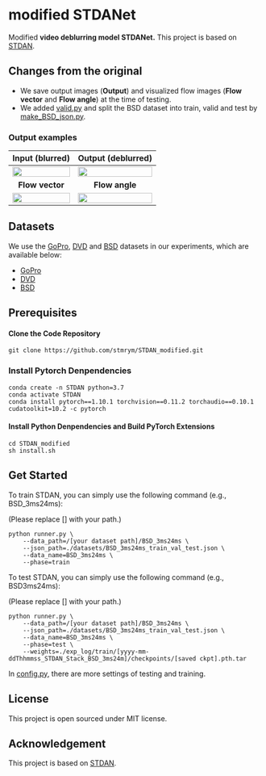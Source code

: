# modified STDANet

Modified **video deblurring model STDANet.** This project is based on [STDAN](https://github.com/huicongzhang/STDAN).

## Changes from the original

- We save output images (**Output**) and visualized flow images (**Flow vector** and **Flow angle**) at the time of testing.
- We added [valid.py](core/valid.py) and split the BSD dataset into train, valid and test by [make_BSD_json.py](datasets/make_BSD_json.py).

### Output examples
|Input (blurred)|Output (deblurred)|
|:---:|:---:|
|<img width="100%" src="https://github.com/stmrym/STDANet_modified/assets/114562027/e18abdd8-f481-4d48-9ac0-b3a8b5aadd70">|<img width="100%" src="https://github.com/stmrym/STDANet_modified/assets/114562027/8a843d47-9944-4c0c-bb2d-3fe96bed8912">|
|**Flow vector**|**Flow angle**|
|<img width="100%" src="https://github.com/stmrym/STDANet_modified/assets/114562027/9661e9fb-bc5b-406f-af1f-18cc414a4c6d">|<img width="100%" src="https://github.com/stmrym/STDANet_modified/assets/114562027/d4726cca-f5ee-499e-b45b-360ef6fd97fc">|

## Datasets

We use the [GoPro](https://github.com/SeungjunNah/DeepDeblur_release), [DVD](http://www.cs.ubc.ca/labs/imager/tr/2017/DeepVideoDeblurring/) and [BSD](https://github.com/zzh-tech/ESTRNN) datasets in our experiments, which are available below:

- [GoPro](https://drive.google.com/file/d/1y4wvPdOG3mojpFCHTqLgriexhbjoWVkK/view?usp=sharing)
- [DVD](https://www.cs.ubc.ca/labs/imager/tr/2017/DeepVideoDeblurring/DeepVideoDeblurring_Dataset.zip)
- [BSD](https://drive.google.com/file/d/19cel6QgofsWviRbA5IPMEv_hDbZ30vwH/view?usp=sharing)


## Prerequisites
#### Clone the Code Repository

```
git clone https://github.com/stmrym/STDAN_modified.git
```
### Install Pytorch Denpendencies

```
conda create -n STDAN python=3.7 
conda activate STDAN
conda install pytorch==1.10.1 torchvision==0.11.2 torchaudio==0.10.1 cudatoolkit=10.2 -c pytorch
```

#### Install Python Denpendencies and Build PyTorch Extensions

```
cd STDAN_modified
sh install.sh
```

## Get Started


To train STDAN, you can simply use the following command (e.g., BSD_3ms24ms):

(Please replace [] with your path.)
```
python runner.py \
    --data_path=/[your dataset path]/BSD_3ms24ms \
    --json_path=./datasets/BSD_3ms24ms_train_val_test.json \
    --data_name=BSD_3ms24ms \
    --phase=train   
```

To test STDAN, you can simply use the following command (e.g., BSD3ms24ms):

(Please replace [] with your path.)
```
python runner.py \
    --data_path=/[your dataset path]/BSD_3ms24ms \
    --json_path=./datasets/BSD_3ms24ms_train_val_test.json \
    --data_name=BSD_3ms24ms \
    --phase=test \
    --weights=./exp_log/train/[yyyy-mm-ddThhmmss_STDAN_Stack_BSD_3ms24m]/checkpoints/[saved ckpt].pth.tar  
```

In [config.py](config.py), there are more settings of testing and training. 



## License

This project is open sourced under MIT license. 

## Acknowledgement
This project is based on [STDAN](https://github.com/huicongzhang/STDAN).








